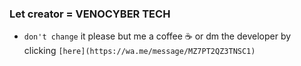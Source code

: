 ### Let creator = VENOCYBER TECH
* `don't change` it please but me a coffee ☕ or dm the developer by clicking `[here](https://wa.me/message/MZ7PT2QZ3TNSC1)`
